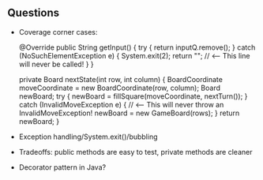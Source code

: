 ## Questions

+ Coverage corner cases:

    @Override
    public String getInput() {
      try {
        return inputQ.remove();
      } catch (NoSuchElementException e) {
        System.exit(2);
        return ""; // <-- This line will never be called!
      }
    }

    private Board nextState(int row, int column) {
      BoardCoordinate moveCoordinate = new BoardCoordinate(row, column);
      Board newBoard;
        try {
          newBoard = fillSquare(moveCoordinate, nextTurn());
        } catch (InvalidMoveException e) { // <-- This will never throw an InvalidMoveException!
          newBoard = new GameBoard(rows);
        }
        return newBoard;
    }

+ Exception handling/System.exit()/bubbling
+ Tradeoffs: public methods are easy to test, private methods are cleaner
+ Decorator pattern in Java?